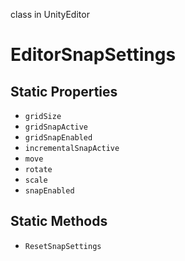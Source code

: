 class in UnityEditor
# EditorSnapSettings

## Static Properties
- `gridSize`
- `gridSnapActive`
- `gridSnapEnabled`
- `incrementalSnapActive`
- `move`
- `rotate`
- `scale`
- `snapEnabled`
## Static Methods
- `ResetSnapSettings`
